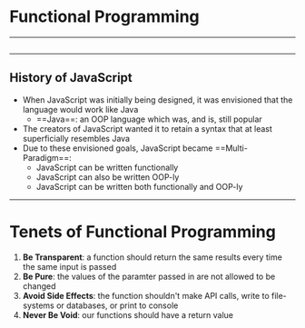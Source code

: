 # Functional Programming
---
```toc
```
---

## History of JavaScript
- When JavaScript was initially being designed, it was envisioned that the language would work like Java
	- ==Java==: an OOP language which was, and is, still popular
- The creators of JavaScript wanted it to retain a syntax that at least superficially resembles Java
- Due to these envisioned goals, JavaScript became ==Multi-Paradigm==:
	- JavaScript can be written functionally
	- JavaScript can also be written OOP-ly
	- JavaScript can be written both functionally and OOP-ly


---

# Tenets of Functional Programming
1. **Be Transparent**: a function should return the same results every time the same input is passed
2. **Be Pure**: the values of the paramter passed in are not allowed to be changed
3. **Avoid Side Effects**: the function shouldn't make API calls, write to file-systems or databases, or print to console
4. **Never Be Void**: our functions should have a return value